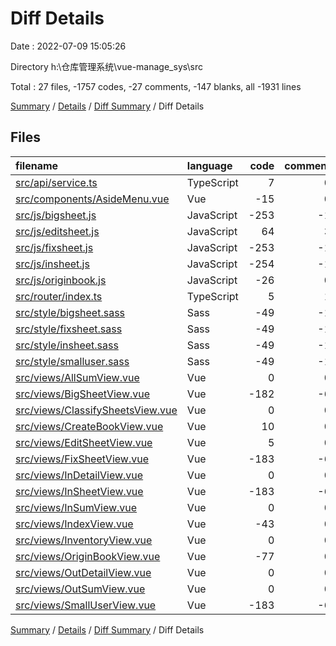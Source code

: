 # Diff Details

Date : 2022-07-09 15:05:26

Directory h:\\仓库管理系统\\vue-manage_sys\\src

Total : 27 files,  -1757 codes, -27 comments, -147 blanks, all -1931 lines

[Summary](results.md) / [Details](details.md) / [Diff Summary](diff.md) / Diff Details

## Files
| filename | language | code | comment | blank | total |
| :--- | :--- | ---: | ---: | ---: | ---: |
| [src/api/service.ts](/src/api/service.ts) | TypeScript | 7 | 0 | 2 | 9 |
| [src/components/AsideMenu.vue](/src/components/AsideMenu.vue) | Vue | -15 | 0 | -6 | -21 |
| [src/js/bigsheet.js](/src/js/bigsheet.js) | JavaScript | -253 | -1 | -18 | -272 |
| [src/js/editsheet.js](/src/js/editsheet.js) | JavaScript | 64 | 3 | 1 | 68 |
| [src/js/fixsheet.js](/src/js/fixsheet.js) | JavaScript | -253 | -1 | -18 | -272 |
| [src/js/insheet.js](/src/js/insheet.js) | JavaScript | -254 | -1 | -18 | -273 |
| [src/js/originbook.js](/src/js/originbook.js) | JavaScript | -26 | 0 | 6 | -20 |
| [src/router/index.ts](/src/router/index.ts) | TypeScript | 5 | 1 | 0 | 6 |
| [src/style/bigsheet.sass](/src/style/bigsheet.sass) | Sass | -49 | -1 | -12 | -62 |
| [src/style/fixsheet.sass](/src/style/fixsheet.sass) | Sass | -49 | -1 | -12 | -62 |
| [src/style/insheet.sass](/src/style/insheet.sass) | Sass | -49 | -1 | -12 | -62 |
| [src/style/smalluser.sass](/src/style/smalluser.sass) | Sass | -49 | -1 | -12 | -62 |
| [src/views/AllSumView.vue](/src/views/AllSumView.vue) | Vue | 0 | 0 | 1 | 1 |
| [src/views/BigSheetView.vue](/src/views/BigSheetView.vue) | Vue | -182 | -6 | -12 | -200 |
| [src/views/ClassifySheetsView.vue](/src/views/ClassifySheetsView.vue) | Vue | 0 | 0 | 1 | 1 |
| [src/views/CreateBookView.vue](/src/views/CreateBookView.vue) | Vue | 10 | 0 | 1 | 11 |
| [src/views/EditSheetView.vue](/src/views/EditSheetView.vue) | Vue | 5 | 0 | 0 | 5 |
| [src/views/FixSheetView.vue](/src/views/FixSheetView.vue) | Vue | -183 | -6 | -12 | -201 |
| [src/views/InDetailView.vue](/src/views/InDetailView.vue) | Vue | 0 | 0 | 1 | 1 |
| [src/views/InSheetView.vue](/src/views/InSheetView.vue) | Vue | -183 | -6 | -12 | -201 |
| [src/views/InSumView.vue](/src/views/InSumView.vue) | Vue | 0 | 0 | 1 | 1 |
| [src/views/IndexView.vue](/src/views/IndexView.vue) | Vue | -43 | 0 | -4 | -47 |
| [src/views/InventoryView.vue](/src/views/InventoryView.vue) | Vue | 0 | 0 | 1 | 1 |
| [src/views/OriginBookView.vue](/src/views/OriginBookView.vue) | Vue | -77 | 0 | -4 | -81 |
| [src/views/OutDetailView.vue](/src/views/OutDetailView.vue) | Vue | 0 | 0 | 1 | 1 |
| [src/views/OutSumView.vue](/src/views/OutSumView.vue) | Vue | 0 | 0 | 1 | 1 |
| [src/views/SmallUserView.vue](/src/views/SmallUserView.vue) | Vue | -183 | -6 | -12 | -201 |

[Summary](results.md) / [Details](details.md) / [Diff Summary](diff.md) / Diff Details